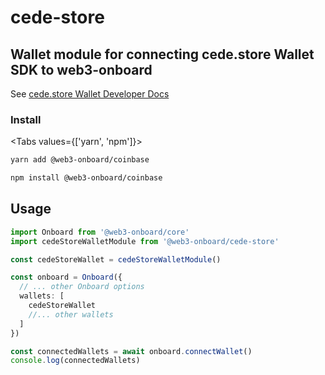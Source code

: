# cede-store

## Wallet module for connecting cede.store Wallet SDK to web3-onboard

See [cede.store Wallet Developer Docs](https://docs.cede.store)

### Install

<Tabs values={['yarn', 'npm']}>
<TabPanel value="yarn">

```sh copy
yarn add @web3-onboard/coinbase
```

  </TabPanel>
  <TabPanel value="npm">

```sh copy
npm install @web3-onboard/coinbase
```

  </TabPanel>
</Tabs>

## Usage

```typescript
import Onboard from '@web3-onboard/core'
import cedeStoreWalletModule from '@web3-onboard/cede-store'

const cedeStoreWallet = cedeStoreWalletModule()

const onboard = Onboard({
  // ... other Onboard options
  wallets: [
    cedeStoreWallet
    //... other wallets
  ]
})

const connectedWallets = await onboard.connectWallet()
console.log(connectedWallets)
```
